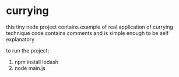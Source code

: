 # currying

this tiny node project contains example of real application of currying technique
code contains comments and is simple enough to be self explanatory

to run the project: 
1) npm install lodash
2) node main.js
